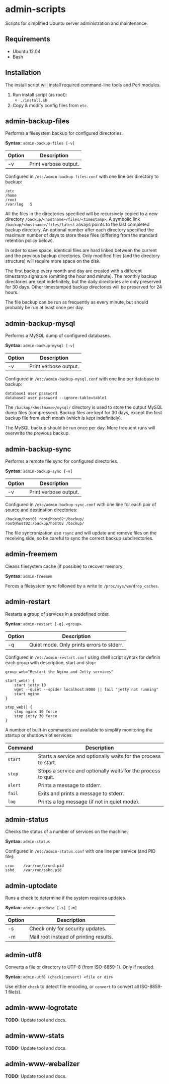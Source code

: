 admin-scripts
=============
Scripts for simplified Ubuntu server administration and
maintenance.


Requirements
------------
* Ubuntu 12.04
* Bash


Installation
------------
The install script will install required command-line tools and
Perl modules.

1. Run install script (as root):
   - ```./install.sh```
2. Copy & modify config files from ```etc```.


admin-backup-files
------------------
Performs a filesystem backup for configured directories.

**Syntax:** ```admin-backup-files [-v]```

Option | Description
-------|-------------------------------------------------
-v     | Print verbose output.

Configured in ```/etc/admin-backup-files.conf``` with one line
per directory to backup:

```
/etc
/home
/root
/var/log   5
```

All the files in the directories specified will be recursively copied
to a new directory ```/backup/<hostname>/files/<timestamp>```. A
symbolic link ```/backup/<hostname>/files/latest``` always points to
the last completed backup directory. An optional number after each
directory specified the maximum number of days to store these files
(differing from the standard retention policy below).

In order to save space, identical files are hard linked between the
current and the previous backup directories. Only modified files (and
the directory structure) will require more space on the disk.

The first backup every month and day are created with a different
timestamp signature (omitting the hour and minute). The monthly backup
directories are kept indefinitely, but the daily directories are only
preserved for 30 days. Other timestamped backup directories will be
preserved for 24 hours.

The file backup can be run as frequently as every minute, but should
probably be run at least once per day.


admin-backup-mysql
------------------
Performs a MySQL dump of configured databases.

**Syntax:** ```admin-backup-mysql [-v]```

Option | Description
-------|-------------------------------------------------
-v     | Print verbose output.

Configured in ```/etc/admin-backup-mysql.conf``` with one line
per database to backup:

```
database1 user password
database2 user password --ignore-table=table1
```

The ```/backup/<hostname>/mysql/``` directory is used to
store the output MySQL dump files (compressed). Backup files are
kept for 30 days, except the first backup file from each month
(which is kept indefinitely).

The MySQL backup should be run once per day. More frequent runs
will overwrite the previous backup.


admin-backup-sync
-----------------
Performs a remote file sync for configured directories.

**Syntax:** ```admin-backup-sync [-v]```

Option | Description
-------|-------------------------------------------------
-v     | Print verbose output.

Configured in ```/etc/admin-backup-sync.conf``` with one line
for each pair of source and destination directories:

```
/backup/host01 root@host02:/backup/
root@host02:/backup/host02 /backup/
```

The file syncronization use ```rsync``` and will update and
remove files on the receiving side, so be careful to sync the
correct backup subdirectories.


admin-freemem
-------------
Cleans filesystem cache (if possible) to recover memory.

**Syntax:** ```admin-freemem```

Forces a filesystem sync followed by a write
to ```/proc/sys/vm/drop_caches```.


admin-restart
-------------
Restarts a group of services in a predefined order.

**Syntax:** ```admin-restart [-q] <group>```

Option | Description
-------|-------------------------------------------------
-q     | Quiet mode. Only prints errors to stderr.

Configured in ```/etc/admin-restart.conf``` using shell script syntax
for definin each group with description, start and stop:

```
group_web="Restart the Nginx and Jetty services"

start_web() {
    start jetty 10
    wget --quiet --spider localhost:8080 || fail "jetty not running"
    start nginx
}

stop_web() {
    stop nginx 10 force
    stop jetty 30 force
}
```

A number of built-in commands are available to simplify monitoring
the startup or shutdown of services:

Command     | Description
------------|-------------------------------------------------
```start``` | Starts a service and optionally waits for the process to start.
```stop```  | Stops a service and optionally waits for the process to quit.
```alert``` | Prints a message to stderr.
```fail```  | Exits and prints a message to stderr.
```log```   | Prints a log message (if not in quiet mode).


admin-status
------------
Checks the status of a number of services on the machine.

**Syntax:** ```admin-status```

Configured in ```/etc/admin-status.conf``` with one line
per service (and PID file):

```
cron    /var/run/crond.pid
sshd    /var/run/sshd.pid
```


admin-uptodate
--------------
Runs a check to determine if the system requires updates.

**Syntax:** ```admin-uptodate [-s] [-m]```  

Option | Description
-------|-------------------------------------------------
-s     | Check only for security updates.
-m     | Mail root instead of printing results.


admin-utf8
----------
Converts a file or directory to UTF-8 (from ISO-8859-1). Only if needed.

**Syntax:** ```admin-utf8 (check|convert) <file or dir>```

Use either ```check``` to detect file encoding, or ```convert``` to
convert all ISO-8859-1 file(s).


admin-www-logrotate
-------------------

**TODO:** Update tool and docs.


admin-www-stats
---------------

**TODO:** Update tool and docs.


admin-www-webalizer
-------------------

**TODO:** Update tool and docs.

